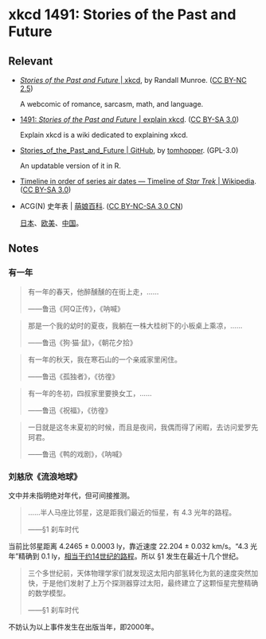 # xkcd 1491: Stories of the Past and Future

## Relevant

- [*Stories of the Past and Future* | xkcd](https://xkcd.com/1491/), by Randall Munroe. ([CC BY-NC 2.5](https://creativecommons.org/licenses/by-nc/2.5/))

  A webcomic of romance, sarcasm, math, and language.

- [1491: *Stories of the Past and Future* | explain xkcd](https://explainxkcd.com/1491/). ([CC BY-SA 3.0](https://creativecommons.org/licenses/by-sa/3.0/deed.en_US))

  Explain xkcd is a wiki dedicated to explaining xkcd.

- [Stories_of_the_Past_and_Future | GitHub](https://github.com/tomhopper/Stories_of_the_Past_and_Future), by [tomhopper](https://github.com/tomhopper). (GPL-3.0)

  An updatable version of it in R.
  
- [Timeline in order of series air dates — Timeline of *Star Trek* | Wikipedia](https://en.wikipedia.org/wiki/Timeline_of_Star_Trek#Timeline_in_order_of_series_air_dates). ([CC BY-SA 3.0](https://en.wikipedia.org/wiki/Wikipedia:Text_of_the_Creative_Commons_Attribution-ShareAlike_3.0_Unported_License))

- ACG(N) 史年表 | [萌娘百科](https://zh.moegirl.org.cn/). ([CC BY-NC-SA 3.0 CN](https://creativecommons.org/licenses/by-nc-sa/3.0/cn/))

  [日本](https://zh.moegirl.org.cn/日本ACGN史年表)、[欧美](https://zh.moegirl.org.cn/欧美ACG史年表)、[中国](https://zh.moegirl.org.cn/中国ACG史年表)。

## Notes

### 有一年

> 有一年的春天，他醉醺醺的在街上走，……
>
> <footer>——鲁迅《阿Q正传》，《呐喊》</footer>

> 那是一个我的幼时的夏夜，我躺在一株大桂树下的小板桌上乘凉，……
>
> <footer>——鲁迅《狗·猫·鼠》，《朝花夕拾》</footer>

> 有一年的秋天，我在寒石山的一个亲戚家里闲住。
>
> <footer>——鲁迅《孤独者》，《彷徨》</footer>

> 有一年的冬初，四叔家里要换女工，……
>
> <footer>——鲁迅《祝福》，《彷徨》</footer>

> 一日就是这冬末夏初的时候，而且是夜间，我偶而得了闲暇，去访问爱罗先珂君。
>
> <footer>——鲁迅《鸭的戏剧》，《呐喊》</footer>

### 刘慈欣《流浪地球》

文中并未指明绝对年代，但可间接推测。

> ……半人马座比邻星，这是距我们最近的恒星，有 4.3 光年的路程。
> 
> <footer>——§1 刹车时代</footer>

当前比邻星距离 4.2465 ± 0.0003 ly，靠近速度	22.204 ± 0.032 km/s。“4.3 光年”精确到 0.1 ly，[相当于约14世纪的路程](https://www.wolframalpha.com/input?i=0.1+ly+%2F+%2822.204%C2%B10.032%29+km%2Fs)。所以 §1 发生在最近十几个世纪。

> 三个多世纪前，天体物理学家们就发现这太阳内部氢转化为氦的速度突然加快，于是他们发射了上万个探测器穿过太阳，最终建立了这颗恒星完整精确的数学模型。
>
> <footer>——§1 刹车时代</footer>

不妨认为以上事件发生在出版当年，即2000年。
